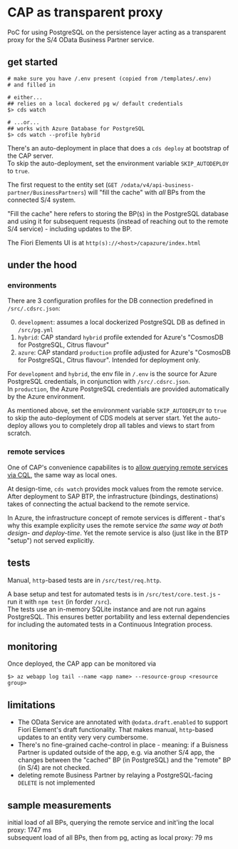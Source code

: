 # CAP as transparent proxy

PoC for using PostgreSQL on the persistence layer acting as a transparent proxy for the S/4 OData Business Partner service.

## get started

```shell
# make sure you have /.env present (copied from /templates/.env)
# and filled in

# either...
## relies on a local dockered pg w/ default credentials
$> cds watch

# ...or...
## works with Azure Database for PostgreSQL
$> cds watch --profile hybrid
```

There's an auto-deployment in place that does a `cds deploy` at bootstrap of the CAP server.  
To skip the auto-deployment, set the environment variable `SKIP_AUTODEPLOY` to `true`.

The first request to the entity set (`GET /odata/v4/api-business-partner/BusinessPartners`) will "fill the cache" with _all_ BPs from the connected S/4 system.

"Fill the cache" here refers to storing the BP(s) in the PostgreSQL database and using it for subsequent requests (instead of reaching out to the remote S/4 service) - including updates to the BP.

The Fiori Elements UI is at `http(s)://<host>/capazure/index.html`

## under the hood

### environments

There are 3 configuration profiles for the DB connection predefined in `/src/.cdsrc.json`:

0. `development`: assumes a local dockerized PostgreSQL DB as defined in `/src/pg.yml`
1. `hybrid`: CAP standard `hybrid` profile extended for Azure's "CosmosDB for PostgreSQL, Citrus flavour"
2. `azure`: CAP standard `production` profile adjusted for Azure's "CosmosDB for PostgreSQL, Citrus flavour". Intended for deployment only.

For `development` and `hybrid`, the env file in `/.env` is the source for Azure PostgreSQL credentials, in conjunction with `/src/.cdsrc.json`.  
In `production`, the Azure PostgreSQL credentials are provided automatically by the Azure environment.

As mentioned above, set the environment variable `SKIP_AUTODEPLOY` to `true` to skip the auto-deployment of CDS models at server start. Yet the auto-deploy allows you to completely drop all tables and views to start from scratch.

### remote services

One of CAP's convenience capabilites is to [allow querying remote services](https://cap.cloud.sap/docs/guides/using-services#execute-queries) [via CQL](https://cap.cloud.sap/docs/cds/cql), the same way as local ones. 

At design-time, `cds watch` provides mock values from the remote service. After deployment to SAP BTP, the infrastructure (bindings, destinations) takes of connecting the actual backend to the remote service.

In Azure, the infrastructure concept of remote services is different - that's why this example explicity uses the remote service _the same way_ *at both design- and deploy-time*. Yet the remote service is also (just like in the BTP "setup") not served explicitly.

## tests

Manual, `http`-based tests are in `/src/test/req.http`.

A base setup and test for automated tests is in `/src/test/core.test.js` - run it with `npm test` (in forder `/src`).   
The tests use an in-memory SQLite instance and are not run agains PostgreSQL. This ensures better portability and less external dependencies for including the automated tests in a Continuous Integration process.

## monitoring

Once deployed, the CAP app can be monitored via

`$> az webapp log tail --name <app name> --resource-group <resource group>`

## limitations

- The OData Service are annotated with `@odata.draft.enabled` to support Fiori Element's draft functionality. 
  That makes manual, `http`-based updates to an entity very very cumbersome.
- There's no fine-grained cache-control in place - meaning: if a Buisness Partner is updated outside of the app, e.g. via another S/4 app, the changes between the "cached" BP (in PostgreSQL) and the "remote" BP (in S/4) are not checked.
- deleting remote Business Partner by relaying a PostgreSQL-facing `DELETE` is not implemented

## sample measurements

initial load of all BPs, querying the remote service and init'ing the local proxy: 1747 ms  
subsequent load of all BPs, then from pg, acting as local proxy: 79 ms
